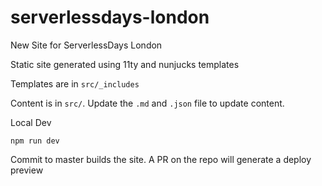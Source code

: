 # serverlessdays-london
New Site for ServerlessDays London

Static site generated using 11ty and nunjucks templates

Templates are in `src/_includes`

Content is in `src/`. Update the `.md` and `.json` file to update content.

Local Dev

```
npm run dev
```

Commit to master builds the site. A PR on the repo will generate a deploy preview

